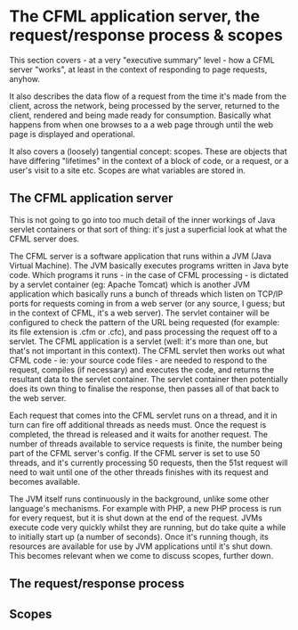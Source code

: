 # The CFML application server, the request/response process & scopes #

This section covers - at a very "executive summary" level - how a CFML server "works", at least in the context of responding to page requests, anyhow.

It also describes the data flow of a request from the time it's made from the client, across the network, being processed by the server, returned to the client, rendered and being made ready for consumption. Basically what happens from when one browses to a a web page through until the web page is displayed and operational.

It also covers a (loosely) tangential concept: scopes. These are objects that have differing "lifetimes" in the context of a block of code, or a request, or a user's visit to a site etc. Scopes are what variables are stored in.


## The CFML application server ##

This is not going to go into too much detail of the inner workings of Java servlet containers or that sort of thing: it's just a superficial look at what the CFML server does.

The CFML server is a software application that runs within a JVM (Java Virtual Machine). The JVM basically executes programs written in Java byte code. Which programs it runs - in the case of CFML processing - is dictated by a servlet container (eg: Apache Tomcat) which is another JVM application which basically runs a bunch of threads which listen on TCP/IP ports for requests coming in from a web server (or any source, I guess; but in the context of CFML, it's a web server). The servlet container will be configured to check the pattern of the URL being requested (for example: its file extension is .cfm or .cfc), and pass processing the request off to a servlet. The CFML application is a servlet (well: it's more than one, but that's not important in this context). The CFML servlet then works out what CFML code - ie: your source code files - are needed to respond to the request, compiles (if necessary) and executes the code, and returns the resultant data to the servlet container. The servlet container then potentially does its own thing to finalise the response, then passes all of that back to the web server.

Each request that comes into the CFML servlet runs on a thread, and it in turn can fire off additional threads as needs must. Once the request is completed, the thread is released and it waits for another request. The number of threads available to service requests is finite, the number being part of the CFML server's config. If the CFML server is set to use 50 threads, and it's currently processing 50 requests, then the 51st request will need to wait until one of the other threads finishes with its request and becomes available.

The JVM itself runs continuously in the background, unlike some other language's mechanisms. For example with PHP, a new PHP process is run for every request, but it is shut down at the end of the request. JVMs execute code very quickly whilst they are running, but do take quite a while to initially start up (a number of seconds). Once it's running though, its resources are available for use by JVM applications until it's shut down. This becomes relevant when we come to discuss scopes, further down.



## The request/response process ##


## Scopes ##